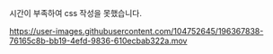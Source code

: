 시간이 부족하여 css 작성을 못했습니다.


https://user-images.githubusercontent.com/104752645/196367838-76165c8b-bb19-4efd-9836-610ecbab322a.mov

